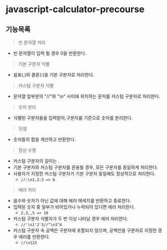 # javascript-calculator-precourse

## 기능목록
> 빈 문자열 처리
- 빈 문자열이 입력 될 경우 0을 반환한다.
> 기본 구분자 식별 
- 쉼표(,)와 콜론(:)을 기본 구분자로 처리한다.
> 커스텀 구분자 식별
- 문자열 앞부분의 "//"와 "\n" 사이에 위치하는 문자를 커스텀 구분자로 처리한다.
> 숫자 분리 
- 식별된 구분자들을 입력받아,구분자를 기준으로 숫자를 분리한다.
> 덧셈 
- 숫자들의 합을 계산하고 반환한다.
> 정상 수행
- 커스텀 구분자의 길이는 .
- 기본 구분자와 커스텀 구분자를 혼용될 경우, 모든 구분자를 동일하게 처리한다.
- 사용자가 지정한 커스텀 구분자가 기본 구분자 동일해도 정상적으로 처리한다. 
  - ``` //:\n1,2:3 => 6 ```
> 에러 처리
- 음수와 숫자가 아닌 값에 대해 에러 메세지를 반환하고 종료한다.
- 입력된 숫자 중 일부가 비어있거나 누락되어 있다면 에러 처리한다. 
  - ``` 2,3,,5 => 10 ```
- 커스텀 구분자 식별자가 두 번 이상 나타날 경우 에러 처리한다. 
  - ```//'\n1'2'3//^\n3^4```
- 커스텀 구분자 속 공백은 구분자에 포함되지 않으며, 공백만을 구분자로 지정한 경우 에러를 반환한다. 
  - ```//\n123```